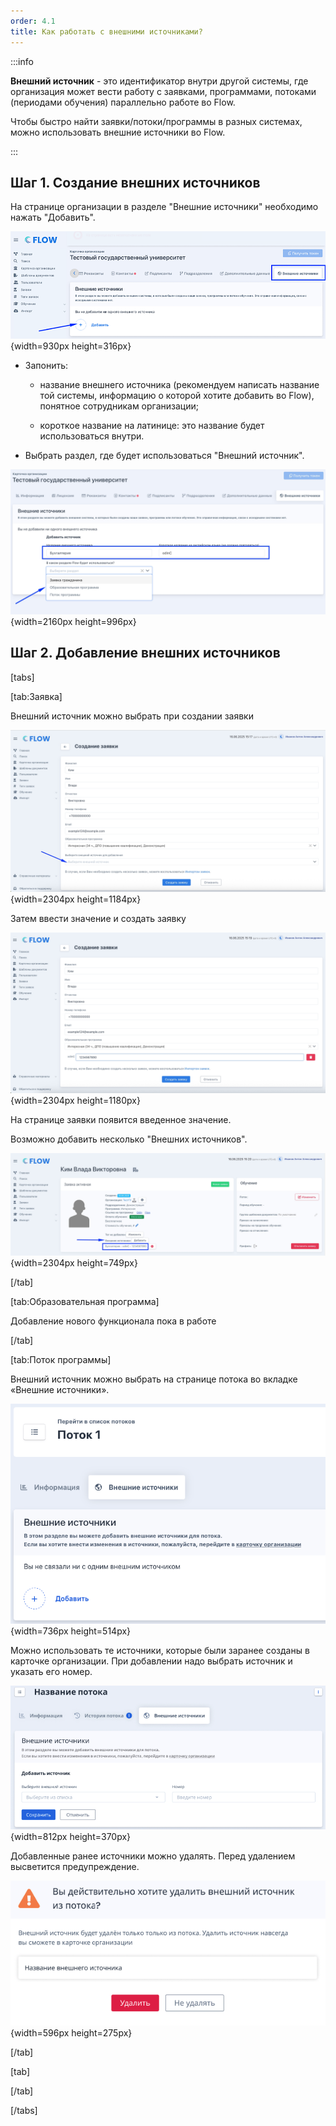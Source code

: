 ```yaml
---
order: 4.1
title: Как работать с внешними источниками?
---
```


:::info 

**Внешний источник** - это идентификатор внутри другой системы, где организация может вести работу с заявками, программами, потоками (периодами обучения) параллельно работе во Flow.

Чтобы быстро найти заявки/потоки/программы в разных системах, можно использовать внешние источники во Flow.

:::

## Шаг 1. Создание внешних источников

На странице организации в разделе "Внешние источники" необходимо нажать "Добавить".

![](./kak-rabotat-s-vneshnimi-istochniki.png){width=930px height=316px}

-  Запонить:

   -  название внешнего источника (рекомендуем написать название той системы, информацию о которой хотите добавить во Flow), понятное сотрудникам организации;

   -  короткое название на латинице: это название будет использоваться внутри.

-  Выбрать раздел, где будет использоваться "Внешний источник".

![](./kak-rabotat-s-vneshnimi-istochniki.jpeg){width=2160px height=996px}

## **Шаг 2. Добавление внешних источников**

[tabs]

[tab:Заявка]

Внешний источник можно выбрать при создании заявки

![](./kak-rabotat-s-vneshnimi-istochniki-2.jpeg){width=2304px height=1184px}

Затем ввести значение и создать заявку

![](./kak-rabotat-s-vneshnimi-istochniki-3.jpeg){width=2304px height=1180px}

На странице заявки появится введенное значение.

Возможно добавить несколько "Внешних источников".

![](./kak-rabotat-s-vneshnimi-istochniki-4.jpeg){width=2304px height=749px}

[/tab]

[tab:Образовательная программа]

Добавление нового функционала пока в работе



[/tab]

[tab:Поток программы]

Внешний источник можно выбрать на странице потока во вкладке «Внешние источники».

![](./kak-rabotat-s-vneshnimi-istochniki-2.png){width=736px height=514px}

Можно использовать те источники, которые были заранее созданы в карточке организации. При добавлении надо выбрать источник и указать его номер. 

![](./kak-rabotat-s-vneshnimi-istochniki-3.png){width=812px height=370px}

Добавленные ранее источники можно удалять. Перед удалением высветится предупреждение.

![](./kak-rabotat-s-vneshnimi-istochniki-4.png){width=596px height=275px}



[/tab]

[tab]



[/tab]

[/tabs]


